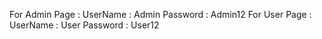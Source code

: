 For Admin Page :
  UserName : Admin
  Password : Admin12
For User Page :
  UserName : User
  Password : User12
